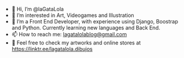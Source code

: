 - 👋 Hi, I’m @laGataLola
- 👀 I’m interested in Art, Videogames and Illustration
- 🌱 I’m a Front End Developer, with experience using Django, Boostrap and Python. Currently learning new languages and Back End. 
- 📫 How to reach me: lagatalolablog@gmail.com 
- 🎨 Feel free to check my artworks and online stores at https://linktr.ee/lagatalola.dibujos

<!---
laGataLola/laGataLola is a ✨ special ✨ repository because its `README.md` (this file) appears on your GitHub profile.
You can click the Preview link to take a look at your changes.
--->
